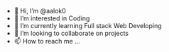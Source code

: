 - 👋 Hi, I’m @aalok0
- 👀 I’m interested in Coding
- 🌱 I’m currently learning Full stack Web Developing
- 💞️ I’m looking to collaborate on projects
- 📫 How to reach me ...

<!---
aalok0/aalok0 is a ✨ special ✨ repository because its `README.md` (this file) appears on your GitHub profile.
You can click the Preview link to take a look at your changes.
--->
